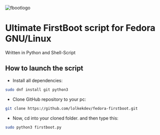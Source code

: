 ![fbootlogo](https://user-images.githubusercontent.com/105867115/213459367-907e353d-b177-4fe3-be35-6076b44ad22f.png)
# Ultimate FirstBoot script for Fedora GNU/Linux
Written in Python and Shell-Script

## How to launch the script
- Install all dependencies:
```bash
sudo dnf install git python3
```

- Clone GitHub repository to your pc:
```bash
git clone https://github.com/lolkekdev/fedora-firstboot.git
```

- Now, cd into your cloned folder. and then type this:
```bash
sudo python3 firstboot.py
```
